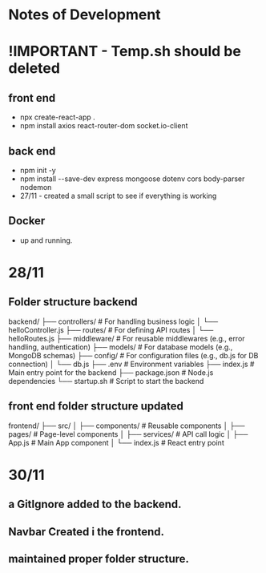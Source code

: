 # Notes of Development

# !IMPORTANT - Temp.sh should be deleted

## front end

- npx create-react-app .
- npm install axios react-router-dom socket.io-client

## back end

- npm init -y
- npm install --save-dev express mongoose dotenv cors body-parser nodemon
- 27/11 - created a small script to see if everything is working

## Docker

- up and running.

# 28/11

## Folder structure backend

backend/
├── controllers/ # For handling business logic
│ └── helloController.js
├── routes/ # For defining API routes
│ └── helloRoutes.js
├── middleware/ # For reusable middlewares (e.g., error handling, authentication)
├── models/ # For database models (e.g., MongoDB schemas)
├── config/ # For configuration files (e.g., db.js for DB connection)
│ └── db.js
├── .env # Environment variables
├── index.js # Main entry point for the backend
├── package.json # Node.js dependencies
└── startup.sh # Script to start the backend

## front end folder structure updated

frontend/
├── src/
│ ├── components/ # Reusable components
│ ├── pages/ # Page-level components
│ ├── services/ # API call logic
│ ├── App.js # Main App component
│ └── index.js # React entry point

# 30/11

## a GitIgnore added to the backend.

## Navbar Created i the frontend.

## maintained proper folder structure.
